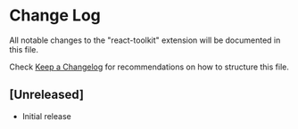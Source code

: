 # Change Log

All notable changes to the "react-toolkit" extension will be documented in this file.

Check [Keep a Changelog](http://keepachangelog.com/) for recommendations on how to
structure this file.

## [Unreleased]

-   Initial release
